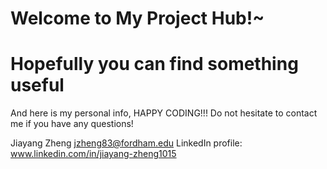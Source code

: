 #  Welcome to My Project Hub!~
#  Hopefully you can find something useful 

And here is my personal info, HAPPY CODING!!!
Do not hesitate to contact me if you have any questions! 

Jiayang Zheng
jzheng83@fordham.edu
LinkedIn profile: www.linkedin.com/in/jiayang-zheng1015
